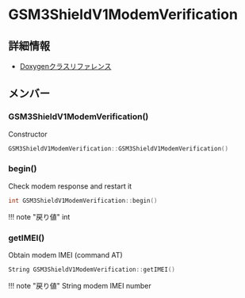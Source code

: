 # GSM3ShieldV1ModemVerification



## 詳細情報

- [Doxygenクラスリファレンス](https://lang-ship.com/reference/Arduino/1.8.9/class_g_s_m3_shield_v1_modem_verification.html)

## メンバー

### GSM3ShieldV1ModemVerification()


Constructor 
```c
GSM3ShieldV1ModemVerification::GSM3ShieldV1ModemVerification()
```



### begin()


Check modem response and restart it 
```c
int GSM3ShieldV1ModemVerification::begin()
```

!!! note "戻り値"
	int



### getIMEI()


Obtain modem IMEI (command AT) 

```c
String GSM3ShieldV1ModemVerification::getIMEI()
```

!!! note "戻り値"
	String modem IMEI number 



